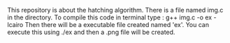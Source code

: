 This repository is about the hatching algorithm. There is a file named img.c in the directory. To compile this code in terminal type : g++ img.c -o ex -lcairo 
Then there will be a executable file created named 'ex'. You can execute this using ./ex and then a .png file will be created. 
